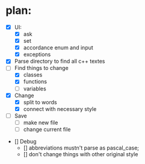 # plan:
- [x] UI:
  - [x] ask
  - [x] set
  - [x] accordance enum and input 
  - [x] exceptions
- [x] Parse directory to find all c++ textes
- [ ] Find things to change
  - [x] classes
  - [x] functions
  - [ ] variables
- [x] Change
  - [x] split to words
  - [x] connect with necessary style 
- [ ] Save
  - [ ] make new file
  - [ ] change current file 
- [] Debug
  - [] abbreviations mustn't parse as pascal_case;
  - [] don't change things with other original style
